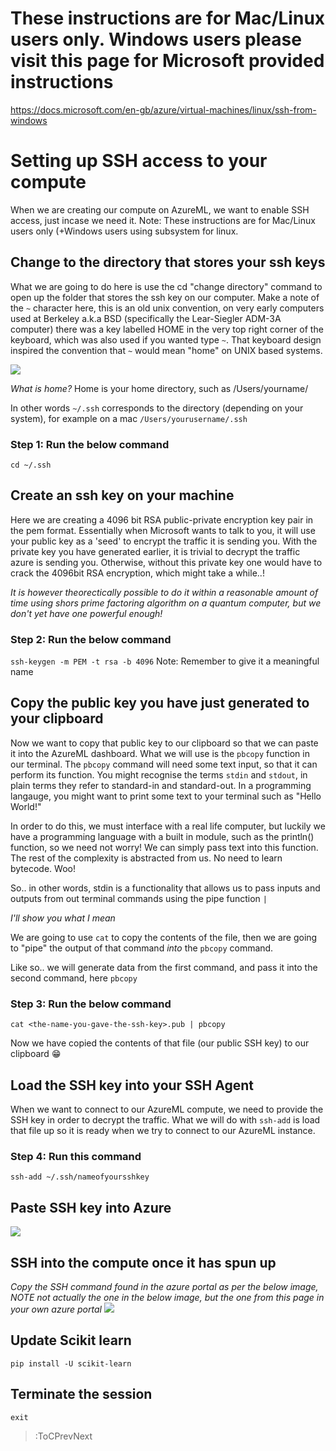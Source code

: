 # These instructions are for Mac/Linux users only. Windows users please visit this page for Microsoft provided instructions


https://docs.microsoft.com/en-gb/azure/virtual-machines/linux/ssh-from-windows

# Setting up SSH access to your compute

When we are creating our compute on AzureML, we want to enable SSH access, just incase we need it.
Note: These instructions are for Mac/Linux users only (+Windows users using subsystem for linux.

## Change to the directory that stores your ssh keys

What we are going to do here is use the cd "change directory" command to open up the folder that stores the ssh key on our computer.
Make a note of the `~` character here, this is an old unix convention, on very early computers used at Berkeley a.k.a BSD (specifically the Lear-Siegler ADM-3A computer) there was a key labelled HOME in the very top right corner of the keyboard, which was also used if you wanted type `~`. That keyboard design inspired the convention that `~` would mean "home" on UNIX based systems.

![](https://rollmops.files.wordpress.com/2006/04/Lear_Siegler-ADM3A_1805.jpg)

_What is home?_
Home is your home directory, such as /Users/yourname/

In other words `~/.ssh` corresponds to the directory (depending on your system), for example on a mac `/Users/yourusername/.ssh`


### Step 1: Run the below command
`cd ~/.ssh`

## Create an ssh key on your machine

Here we are creating a 4096 bit RSA public-private encryption key pair in the pem format.
Essentially when Microsoft wants to talk to you, it will use your public key as a 'seed' to encrypt the traffic it is sending you. With the private key you have generated earlier, it is trivial to decrypt the traffic azure is sending you. Otherwise, without this private key one would have to crack the 4096bit RSA encryption, which might take a while..!

_It is however theorectically possible to do it within a reasonable amount of time using shors prime factoring algorithm on a quantum computer, but we don't yet have one powerful enough!_

### Step 2: Run the below command

`ssh-keygen -m PEM -t rsa -b 4096` Note: Remember to give it a meaningful name

## Copy the public key you have just generated to your clipboard


Now we want to copy that public key to our clipboard so that we can paste it into the AzureML dashboard.
What we will use is the `pbcopy` function in our terminal.
The `pbcopy` command will need some text input, so that it can perform its function.
You might recognise the terms `stdin` and `stdout`, in plain terms they refer to standard-in and standard-out.
In a programming langauge, you might want to print some text to your terminal such as "Hello World!"

In order to do this, we must interface with a real life computer, but luckily we have a programming language with a built in module, such as the println() function, so we need not worry! We can simply pass text into this function. The rest of the complexity is abstracted from us. No need to learn bytecode. Woo!

So.. in other words, stdin is a functionality that allows us to pass inputs and outputs from out terminal commands using the pipe function `|`

_I'll show you what I mean_

We are going to use `cat` to copy the contents of the file, then we are going to "pipe" the output of that command _into_ the `pbcopy` command.

Like so.. we will generate data from the first command, and pass it into the second command, here `pbcopy`

### Step 3: Run the below command
`cat <the-name-you-gave-the-ssh-key>.pub | pbcopy`

Now we have copied the contents of that file (our public SSH key) to our clipboard :grin:

## Load the SSH key into your SSH Agent

When we want to connect to our AzureML compute, we need to provide the SSH key in order to decrypt the traffic. What we will do with `ssh-add` is load that file up so it is ready when we try to connect to our AzureML instance.

### Step 4: Run this command

`ssh-add ~/.ssh/nameofyoursshkey`

## Paste SSH key into Azure

![](https://i.ibb.co/zSHsTx0/Screen-Shot-2020-04-08-at-7-22-35-pm.png)

## SSH into the compute once it has spun up

_Copy the SSH command found in the azure portal as per the below image, NOTE not actually the one in the below image, but the one from this page in your own azure portal_
![](https://i.ibb.co/27XjHkK/Screen-Shot-2020-04-08-at-7-21-50-pm.png)

## Update Scikit learn

`pip install -U scikit-learn`

## Terminate the session

`exit`

> :ToCPrevNext
